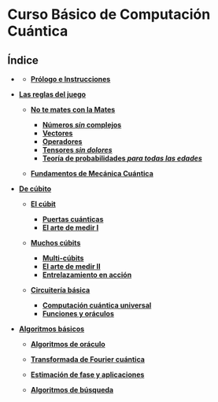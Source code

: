 # Curso Básico de Computación Cuántica
## Índice

- **[ ](./Notebooks/Part_00_Intro)**

    - **[Prólogo e Instrucciones](./Notebooks/Part_00_Intro/Chapter_00_Prólogo_myst.ipynb)**


- **[ Las reglas del juego](./Notebooks/Part_01_Formalismo)**

    - **[No te mates con la Mates](./Notebooks/Part_01_Formalismo/Chapter_01_01_formalismo_matematico_myst.md)**
        - **[Números *sin* complejos](./Notebooks/Part_01_Formalismo/Chapter_01_02_Formalismo_matemático/Section_01_01_Numeros_Complejos_myst.ipynb)**
        - **[Vectores ](./Notebooks/Part_01_Formalismo/Chapter_01_02_Formalismo_matemático/Section_01_02_Vectores_myst.ipynb)**
        - **[Operadores](./Notebooks/Part_01_Formalismo/Chapter_01_02_Formalismo_matemático/Section_01_03_Operadores_myst.ipynb)**
        - **[Tensores *sin dolores*](./Notebooks/Part_01_Formalismo/Chapter_01_02_Formalismo_matemático/Section_01_04_Tensores_myst.ipynb)**
        - **[Teoría de probabilidades *para todas las edades*](./Notebooks/Part_01_Formalismo/Chapter_01_02_Formalismo_matemático/Section_01_05_Probabilidades_myst.ipynb)**

    - **[Fundamentos de Mecánica Cuántica ](./Notebooks/Part_01_Formalismo/Chapter_02_01_Fundamentos_MC_myst.ipynb)**


- **[ De cúbito](./Notebooks/Part_02_Cubits)**

    - **[El cúbit](./Notebooks/Part_02_Cubits/Chapter_01_01_Circuitos_1_cubit_myst.md)**
        - **[Puertas cuánticas](./Notebooks/Part_02_Cubits/Chapter_01_02_Circuitos_1_cubit/Section_021_Cubits_myst.ipynb)**
        - **[El arte de medir I](./Notebooks/Part_02_Cubits/Chapter_01_02_Circuitos_1_cubit/Section_024_El_Arte_de_Medir_I_myst.ipynb)**

    - **[Muchos cúbits](./Notebooks/Part_02_Cubits/Chapter_02_01_Circuitos_multicubit_myst.md)**
        - **[Multi-cúbits](./Notebooks/Part_02_Cubits/Chapter_02_02_Circuitos_multicubit/Section_025_Multicubits_myst.ipynb)**
        - **[El arte de medir II](./Notebooks/Part_02_Cubits/Chapter_02_02_Circuitos_multicubit/Section_026_El_Arte_de_Medir_II_myst.ipynb)**
        - **[Entrelazamiento en acción](./Notebooks/Part_02_Cubits/Chapter_02_02_Circuitos_multicubit/Section_027_Entrelazamiento_myst.ipynb)**

    - **[Circuitería básica](./Notebooks/Part_02_Cubits/Chapter_03_01_Mas_sobre_circuitos_myst.md)**
        - **[Computación cuántica universal](./Notebooks/Part_02_Cubits/Chapter_03_02_Mas_sobre_Circuitos/Section_031_Elementos_Basicos_myst.ipynb)**
        - **[Funciones y oráculos ](./Notebooks/Part_02_Cubits/Chapter_03_02_Mas_sobre_Circuitos/Section_032_CompClasica_myst.ipynb)**

- **[ Algoritmos básicos](./Notebooks/Part_03_Algoritmos)**

    - **[Algoritmos de oráculo](./Notebooks/Part_03_Algoritmos/Chapter_041_Alg_Oraculo_myst.ipynb)**


    - **[Transformada de Fourier cuántica ](./Notebooks/Part_03_Algoritmos/Chapter_042_QFT_myst.ipynb)**


    - **[Estimación de fase y aplicaciones](./Notebooks/Part_03_Algoritmos/Chapter_043_QPE_myst.ipynb)**


    - **[Algoritmos de búsqueda](./Notebooks/Part_03_Algoritmos/Chapter_044_Grover_myst.ipynb)**

